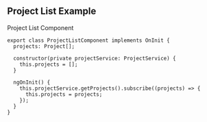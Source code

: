## Project List Example

Project List Component

```
export class ProjectListComponent implements OnInit {
  projects: Project[];

  constructor(private projectService: ProjectService) {
    this.projects = [];
  }

  ngOnInit() {
    this.projectService.getProjects().subscribe((projects) => {
      this.projects = projects;
    });
  }
}
```
